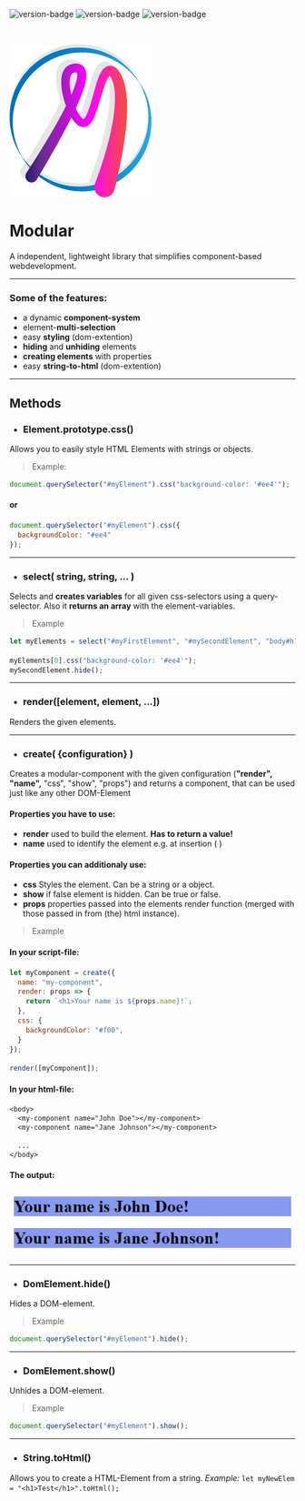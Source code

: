 ![version-badge](https://img.shields.io/badge/version-1.1-brightgreen.svg)
![version-badge](https://img.shields.io/badge/development-active-blue.svg)
![version-badge](https://img.shields.io/badge/license-MIT-orange.svg)

<br>

![logo](https://github.com/KargJonas/random/blob/master/modular/Modular-Logo.png)

# Modular
A independent, lightweight library that simplifies component-based webdevelopment.<br>
<hr>

### Some of the features:
- a dynamic <b>component-system</b>
- element-<b>multi-selection</b>
- easy <b>styling</b> (dom-extention)
- <b>hiding</b> and <b>unhiding</b> elements
- <b>creating elements</b> with properties
- easy <b>string-to-html</b> (dom-extention)
<hr>

## Methods

- ### Element.prototype.css()
Allows you to easily style HTML Elements with strings or objects.
> Example:
```javascript
document.querySelector("#myElement").css("background-color: '#ee4'");
```
#### or
```javascript
document.querySelector("#myElement").css({
  backgroundColor: "#ee4"
});
```
<hr>

- ### select( string, string, ... )
Selects and <b>creates variables</b> for all given css-selectors using a query-selector. Also it <b>returns an array</b> with the element-variables.
> Example
```js
let myElements = select("#myFirstElement", "#mySecondElement", "body#h1");

myElements[0].css("background-color: '#ee4'");
mySecondElement.hide();
```
<hr>

- ### render([element, element, ...])
Renders the given elements.
<hr>

- ### create( {configuration} )
Creates a modular-component with the given configuration (**"render", "name",** "css", "show", "props") and returns a component, that can be used just like any other DOM-Element
#### Properties you **have to** use:
- **render** used to build the element. **Has to return a value!**
- **name** used to identify the element e.g. at insertion ( <your-element-name></your-element-name> )
#### Properties you can additionaly use:
- **css** Styles the element. Can be a string or a object.
- **show** if false element is hidden. Can be true or false.
- **props** properties passed into the elements render function (merged with those passed in from (the) html instance).
> Example
#### In your script-file:
```js
let myComponent = create({
  name: "my-component",
  render: props => {
    return `<h1>Your name is ${props.name}!`;
  },
  css: {
    backgroundColor: "#f00",
  }
});

render([myComponent]);
```
#### In your html-file:
```
<body>
  <my-component name="John Doe"></my-component>
  <my-component name="Jane Johnson"></my-component>
  
  ...
</body>
```
#### The output:
![example-image](https://github.com/KargJonas/random/blob/master/modular/example-image.png)
<hr>

- ### DomElement.hide()
Hides a DOM-element.
> Example
```js
document.querySelector("#myElement").hide();
```
<hr>

- ### DomElement.show()
Unhides a DOM-element.
> Example
```js
document.querySelector("#myElement").show();
```
<hr>

- ### String.toHtml()
Allows you to create a HTML-Element from a string.
_Example:_
```let myNewElem = "<h1>Test</h1>".toHtml();```
